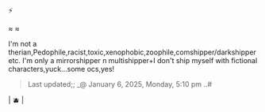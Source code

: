 ⚡

≈ ≈

I'm not a therian,Pedophile,racist,toxic,xenophobic,zoophile,comshipper/darkshipper etc. I'm only a mirrorshipper n multishipper+I don't ship myself with fictional characters,yuck...some ocs,yes!

>Last updated;; _@ January 6, 2025, Monday, 5:10 pm ..#

| 🫐 |